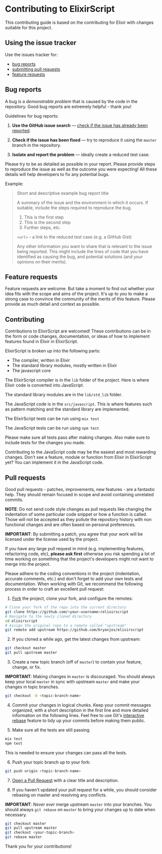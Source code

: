 # Contributing to ElixirScript

This contributing guide is based on the contributing for Elixir with changes suitable for this project.

## Using the issue tracker

Use the issues tracker for:

* [bug reports](#bug-reports)
* [submitting pull requests](#pull-requests)
* [feature requests](#feature-requests)

## Bug reports

A bug is a _demonstrable problem_ that is caused by the code in the repository.
Good bug reports are extremely helpful - thank you!

Guidelines for bug reports:

1. **Use the GitHub issue search** &mdash; [check if the issue has already been
   reported](https://github.com/bryanjos/elixirscript/search?type=Issues).

2. **Check if the issue has been fixed** &mdash; try to reproduce it using the
   `master` branch in the repository.

3. **Isolate and report the problem** &mdash; ideally create a reduced test
   case.

Please try to be as detailed as possible in your report. Please provide steps to
reproduce the issue as well as the outcome you were expecting! All these details
will help developers to fix any potential bugs.

Example:

> Short and descriptive example bug report title
>
> A summary of the issue and the environment in which it occurs. If suitable,
> include the steps required to reproduce the bug.
>
> 1. This is the first step
> 2. This is the second step
> 3. Further steps, etc.
>
> `<url>` - a link to the reduced test case (e.g. a GitHub Gist)
>
> Any other information you want to share that is relevant to the issue being
> reported. This might include the lines of code that you have identified as
> causing the bug, and potential solutions (and your opinions on their
> merits).

## Feature requests

Feature requests are welcome. But take a moment to find
out whether your idea fits with the scope and aims of the project. It's up to *you*
to make a strong case to convince the community of the merits of this feature.
Please provide as much detail and context as possible.

## Contributing

Contributions to ElixirScript are welcomed! These contributions can be
in the form or code changes, documentation, or ideas of how to implement features
found in Elixir in ElixirScript.

ElixirScript is broken up into the following parts:

* The compiler, written in Elixir
* The standard library modules, mostly written in Elixir
* The javascript core

The ElixirScript compiler is in the `lib` folder of the project. 
Here is where Elixir code is converted into JavaScript.

The standard library modules are in the `lib/std_lib` folder.

The JavaScript code is in the `src/javascript`. 
This is where features such as pattern matching and the standard library are implemented.

The ElixirScript tests can be run using `mix test`

The JavaScript tests can be run using `npm test`

Please make sure all tests pass after making changes. Also make sure to include tests for
the changes you made.

Contributing to the JavaScript code may be the easiest and most rewarding changes.
Don't see a feature, module or function from Elixir in ElixirScript yet? You can implement it
in the JavaScript code.

## Pull requests

Good pull requests - patches, improvements, new features - are a fantastic
help. They should remain focused in scope and avoid containing unrelated
commits.

**NOTE**: Do not send code style changes as pull requests like changing
the indentation of some particular code snippet or how a function is called.
Those will not be accepted as they pollute the repository history with non
functional changes and are often based on personal preferences.

**IMPORTANT**: By submitting a patch, you agree that your work will be
licensed under the license used by the project.

If you have any large pull request in mind (e.g. implementing features,
refactoring code, etc), **please ask first** otherwise you risk spending
a lot of time working on something that the project's developers might
not want to merge into the project.

Please adhere to the coding conventions in the project (indentation,
accurate comments, etc.) and don't forget to add your own tests and
documentation. When working with Git, we recommend the following process
in order to craft an excellent pull request:

1. [Fork](https://help.github.com/fork-a-repo/) the project, clone your fork,
  and configure the remotes:

  ```sh
  # Clone your fork of the repo into the current directory
  git clone https://github.com/<your-username>/elixirscript
  # Navigate to the newly cloned directory
  cd elixirscript
  # Assign the original repo to a remote called "upstream"
  git remote add upstream https://github.com/bryanjos/elixirscript
  ```

2. If you cloned a while ago, get the latest changes from upstream:

  ```sh
  git checkout master
  git pull upstream master
  ```

3. Create a new topic branch (off of `master`) to contain your feature, change,
  or fix.

  **IMPORTANT**: Making changes in `master` is discouraged. You should always
  keep your local `master` in sync with upstream `master` and make your
  changes in topic branches.

  ```sh
  git checkout -b <topic-branch-name>
  ```

4. Commit your changes in logical chunks. Keep your commit messages organized,
  with a short description in the first line and more detailed information on
  the following lines. Feel free to use Git's
  [interactive rebase](https://help.github.com/articles/interactive-rebase)
  feature to tidy up your commits before making them public.

5. Make sure all the tests are still passing.

  ```sh
  mix test
  npm test
  ```

  This is needed to ensure your changes can
  pass all the tests.

6. Push your topic branch up to your fork:

  ```sh
  git push origin <topic-branch-name>
  ```

7. [Open a Pull Request](https://help.github.com/articles/using-pull-requests/)
  with a clear title and description.

8. If you haven't updated your pull request for a while, you should consider
  rebasing on master and resolving any conflicts.

  **IMPORTANT**: _Never ever_ merge upstream `master` into your branches. You
  should always `git rebase` on `master` to bring your changes up to date when
  necessary.

  ```sh
  git checkout master
  git pull upstream master
  git checkout <your-topic-branch>
  git rebase master
  ```

Thank you for your contributions!
